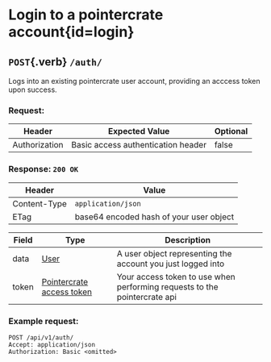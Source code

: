 <div class='panel fade js-scroll-anim' data-anim='fade'>

# Login to a pointercrate account{id=login}

## `POST`{.verb} `/auth/`

Logs into an existing pointercrate user account, providing an acccess token upon success.

### Request:

| Header        | Expected Value                     | Optional |
| ------------- | ---------------------------------- | -------- |
| Authorization | Basic access authentication header | false    |

### Response: `200 OK`

| Header       | Value                                   |
| ------------ | --------------------------------------- |
| Content-Type | `application/json`                      |
| ETag         | base64 encoded hash of your user object |

| Field | Type                                             | Description                                                               |
| ----- | ------------------------------------------------ | ------------------------------------------------------------------------- |
| data  | [User](/documentation/objects/#user)                       | A user object representing the account you just logged into               |
| token | [Pointercrate access token](/documentation/#access-tokens) | Your access token to use when performing requests to the pointercrate api |

### Example request:

```
POST /api/v1/auth/
Accept: application/json
Authorization: Basic <omitted>
```

</div>
